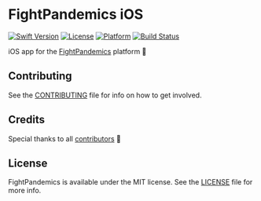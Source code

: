 # FightPandemics iOS
[![Swift Version](https://img.shields.io/badge/swift-5.0-orange.svg)](#) 
[![License](https://img.shields.io/badge/license-MIT-lightgrey.svg)](https://raw.githubusercontent.com/FightPandemics/FightPandemics-iOS/develop/LICENSE) 
[![Platform](https://img.shields.io/badge/platform-ios-lightgrey.svg)](#)
[![Build Status](https://img.shields.io/badge/build-unknown-lightgrey.svg)](#)

iOS app for the [FightPandemics](https://fightpandemics.com/) platform :iphone:

## Contributing

See the [CONTRIBUTING](https://github.com/FightPandemics/FightPandemics-iOS/blob/develop/CONTRIBUTING.md) file for info on how to get involved.

## Credits

Special thanks to all [contributors](https://github.com/FightPandemics/FightPandemics-iOS/contributors) :purple_heart:

## License

FightPandemics is available under the MIT license. See the [LICENSE](https://raw.githubusercontent.com/FightPandemics/FightPandemics-iOS/develop/LICENSE) file for more info.
